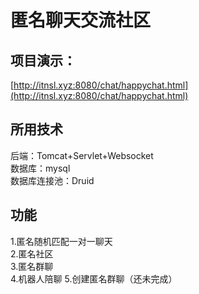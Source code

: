 # 匿名聊天交流社区

## 项目演示：  
[http://itnsl.xyz:8080/chat/happychat.html](http://itnsl.xyz:8080/chat/happychat.html)

## 所用技术  
后端：Tomcat+Servlet+Websocket  
数据库：mysql  
数据库连接池：Druid

## 功能  
1.匿名随机匹配一对一聊天  
2.匿名社区  
3.匿名群聊  
4.机器人陪聊
5.创建匿名群聊（还未完成）
